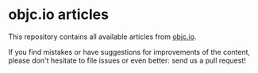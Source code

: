 # objc.io articles

This repository contains all available articles from [objc.io](http://www.objc.io).

If you find mistakes or have suggestions for improvements of the content, please don't hesitate to file issues or even better: send us a pull request!